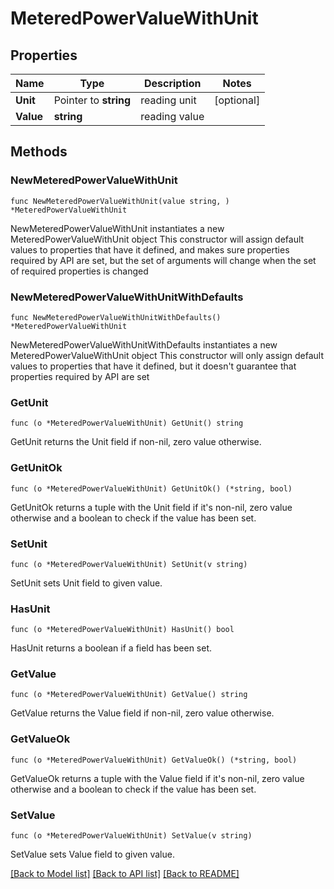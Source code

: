# MeteredPowerValueWithUnit

## Properties

Name | Type | Description | Notes
------------ | ------------- | ------------- | -------------
**Unit** | Pointer to **string** | reading unit | [optional] 
**Value** | **string** | reading value | 

## Methods

### NewMeteredPowerValueWithUnit

`func NewMeteredPowerValueWithUnit(value string, ) *MeteredPowerValueWithUnit`

NewMeteredPowerValueWithUnit instantiates a new MeteredPowerValueWithUnit object
This constructor will assign default values to properties that have it defined,
and makes sure properties required by API are set, but the set of arguments
will change when the set of required properties is changed

### NewMeteredPowerValueWithUnitWithDefaults

`func NewMeteredPowerValueWithUnitWithDefaults() *MeteredPowerValueWithUnit`

NewMeteredPowerValueWithUnitWithDefaults instantiates a new MeteredPowerValueWithUnit object
This constructor will only assign default values to properties that have it defined,
but it doesn't guarantee that properties required by API are set

### GetUnit

`func (o *MeteredPowerValueWithUnit) GetUnit() string`

GetUnit returns the Unit field if non-nil, zero value otherwise.

### GetUnitOk

`func (o *MeteredPowerValueWithUnit) GetUnitOk() (*string, bool)`

GetUnitOk returns a tuple with the Unit field if it's non-nil, zero value otherwise
and a boolean to check if the value has been set.

### SetUnit

`func (o *MeteredPowerValueWithUnit) SetUnit(v string)`

SetUnit sets Unit field to given value.

### HasUnit

`func (o *MeteredPowerValueWithUnit) HasUnit() bool`

HasUnit returns a boolean if a field has been set.

### GetValue

`func (o *MeteredPowerValueWithUnit) GetValue() string`

GetValue returns the Value field if non-nil, zero value otherwise.

### GetValueOk

`func (o *MeteredPowerValueWithUnit) GetValueOk() (*string, bool)`

GetValueOk returns a tuple with the Value field if it's non-nil, zero value otherwise
and a boolean to check if the value has been set.

### SetValue

`func (o *MeteredPowerValueWithUnit) SetValue(v string)`

SetValue sets Value field to given value.



[[Back to Model list]](../README.md#documentation-for-models) [[Back to API list]](../README.md#documentation-for-api-endpoints) [[Back to README]](../README.md)


